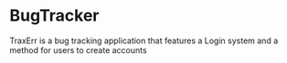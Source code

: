 # BugTracker
TraxErr is a bug tracking application that features a Login system and a method for users to create accounts
